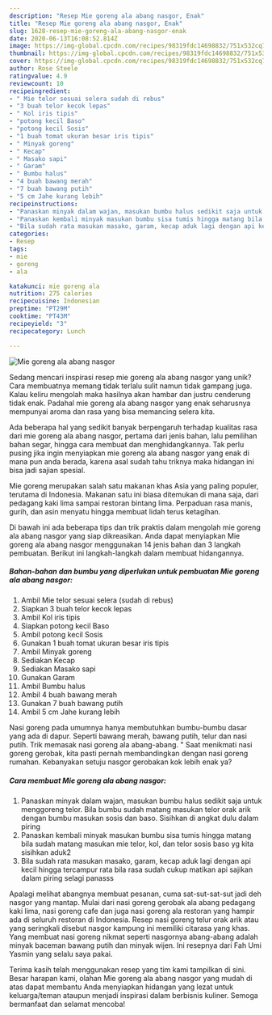 ```yaml
---
description: "Resep Mie goreng ala abang nasgor, Enak"
title: "Resep Mie goreng ala abang nasgor, Enak"
slug: 1628-resep-mie-goreng-ala-abang-nasgor-enak
date: 2020-06-13T16:08:52.814Z
image: https://img-global.cpcdn.com/recipes/98319fdc14698832/751x532cq70/mie-goreng-ala-abang-nasgor-foto-resep-utama.jpg
thumbnail: https://img-global.cpcdn.com/recipes/98319fdc14698832/751x532cq70/mie-goreng-ala-abang-nasgor-foto-resep-utama.jpg
cover: https://img-global.cpcdn.com/recipes/98319fdc14698832/751x532cq70/mie-goreng-ala-abang-nasgor-foto-resep-utama.jpg
author: Rose Steele
ratingvalue: 4.9
reviewcount: 10
recipeingredient:
- " Mie telor sesuai selera sudah di rebus"
- "3 buah telor kecok lepas"
- " Kol iris tipis"
- "potong kecil Baso"
- "potong kecil Sosis"
- "1 buah tomat ukuran besar iris tipis"
- " Minyak goreng"
- " Kecap"
- " Masako sapi"
- " Garam"
- " Bumbu halus"
- "4 buah bawang merah"
- "7 buah bawang putih"
- "5 cm Jahe kurang lebih"
recipeinstructions:
- "Panaskan minyak dalam wajan, masukan bumbu halus sedikit saja untuk menggoreng telor. Bila bumbu sudah matang masukan telor orak arik dengan bumbu masukan sosis dan baso. Sisihkan di angkat dulu dalam piring"
- "Panaskan kembali minyak masukan bumbu sisa tumis hingga matang bila sudah matang masukan mie telor, kol, dan telor sosis baso yg kita sisihkan aduk2"
- "Bila sudah rata masukan masako, garam, kecap aduk lagi dengan api kecil hingga tercampur rata bila rasa sudah cukup matikan api sajikan dalam piring selagi panasss"
categories:
- Resep
tags:
- mie
- goreng
- ala

katakunci: mie goreng ala 
nutrition: 275 calories
recipecuisine: Indonesian
preptime: "PT29M"
cooktime: "PT43M"
recipeyield: "3"
recipecategory: Lunch

---
```



![Mie goreng ala abang nasgor](https://img-global.cpcdn.com/recipes/98319fdc14698832/751x532cq70/mie-goreng-ala-abang-nasgor-foto-resep-utama.jpg)

Sedang mencari inspirasi resep mie goreng ala abang nasgor yang unik? Cara membuatnya memang tidak terlalu sulit namun tidak gampang juga. Kalau keliru mengolah maka hasilnya akan hambar dan justru cenderung tidak enak. Padahal mie goreng ala abang nasgor yang enak seharusnya mempunyai aroma dan rasa yang bisa memancing selera kita.

Ada beberapa hal yang sedikit banyak berpengaruh terhadap kualitas rasa dari mie goreng ala abang nasgor, pertama dari jenis bahan, lalu pemilihan bahan segar, hingga cara membuat dan menghidangkannya. Tak perlu pusing jika ingin menyiapkan mie goreng ala abang nasgor yang enak di mana pun anda berada, karena asal sudah tahu triknya maka hidangan ini bisa jadi sajian spesial.

Mie goreng merupakan salah satu makanan khas Asia yang paling populer, terutama di Indonesia. Makanan satu ini biasa ditemukan di mana saja, dari pedagang kaki lima sampai restoran bintang lima. Perpaduan rasa manis, gurih, dan asin menyatu hingga membuat lidah terus ketagihan.


Di bawah ini ada beberapa tips dan trik praktis dalam mengolah mie goreng ala abang nasgor yang siap dikreasikan. Anda dapat menyiapkan Mie goreng ala abang nasgor menggunakan 14 jenis bahan dan 3 langkah pembuatan. Berikut ini langkah-langkah dalam membuat hidangannya.

<!--inarticleads1-->

##### Bahan-bahan dan bumbu yang diperlukan untuk pembuatan Mie goreng ala abang nasgor:

1. Ambil  Mie telor sesuai selera (sudah di rebus)
1. Siapkan 3 buah telor kecok lepas
1. Ambil  Kol iris tipis
1. Siapkan potong kecil Baso
1. Ambil potong kecil Sosis
1. Gunakan 1 buah tomat ukuran besar iris tipis
1. Ambil  Minyak goreng
1. Sediakan  Kecap
1. Sediakan  Masako sapi
1. Gunakan  Garam
1. Ambil  Bumbu halus
1. Ambil 4 buah bawang merah
1. Gunakan 7 buah bawang putih
1. Ambil 5 cm Jahe kurang lebih


Nasi goreng pada umumnya hanya membutuhkan bumbu-bumbu dasar yang ada di dapur. Seperti bawang merah, bawang putih, telur dan nasi putih. Trik memasak nasi goreng ala abang-abang. &#34; Saat menikmati nasi goreng gerobak, kita pasti pernah membandingkan dengan nasi goreng rumahan. Kebanyakan setuju nasgor gerobakan kok lebih enak ya? 

<!--inarticleads2-->

##### Cara membuat Mie goreng ala abang nasgor:

1. Panaskan minyak dalam wajan, masukan bumbu halus sedikit saja untuk menggoreng telor. Bila bumbu sudah matang masukan telor orak arik dengan bumbu masukan sosis dan baso. Sisihkan di angkat dulu dalam piring
1. Panaskan kembali minyak masukan bumbu sisa tumis hingga matang bila sudah matang masukan mie telor, kol, dan telor sosis baso yg kita sisihkan aduk2
1. Bila sudah rata masukan masako, garam, kecap aduk lagi dengan api kecil hingga tercampur rata bila rasa sudah cukup matikan api sajikan dalam piring selagi panasss


Apalagi melihat abangnya membuat pesanan, cuma sat-sut-sat-sut jadi deh nasgor yang mantap. Mulai dari nasi goreng gerobak ala abang pedagang kaki lima, nasi goreng cafe dan juga nasi goreng ala restoran yang hampir ada di seluruh restoran di Indonesia. Resep nasi goreng telur orak arik atau yang seringkali disebut nasgor kampung ini memiliki citarasa yang khas. Yang membuat nasi goreng nikmat seperti nasgornya abang-abang adalah minyak baceman bawang putih dan minyak wijen. Ini resepnya dari Fah Umi Yasmin yang selalu saya pakai. 

Terima kasih telah menggunakan resep yang tim kami tampilkan di sini. Besar harapan kami, olahan Mie goreng ala abang nasgor yang mudah di atas dapat membantu Anda menyiapkan hidangan yang lezat untuk keluarga/teman ataupun menjadi inspirasi dalam berbisnis kuliner. Semoga bermanfaat dan selamat mencoba!
